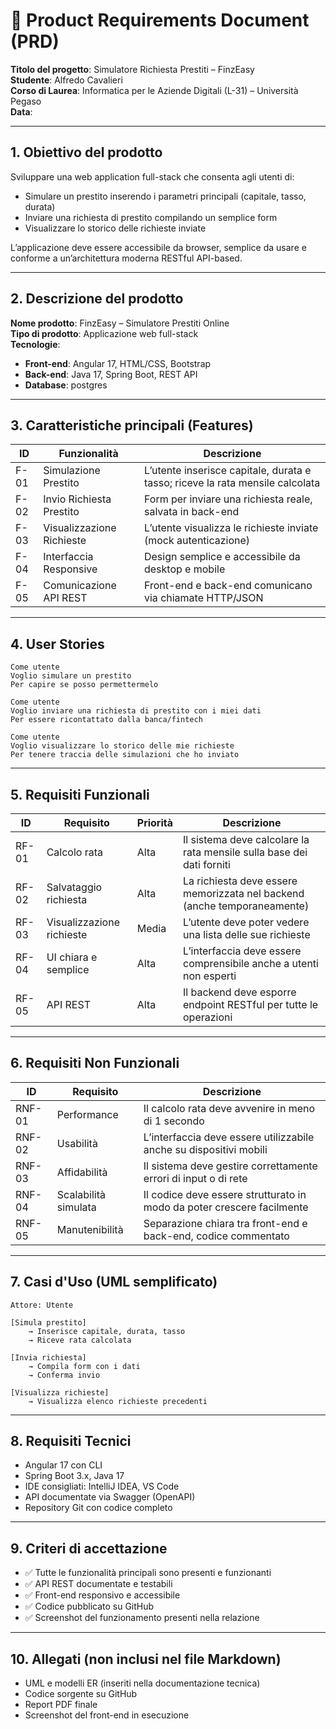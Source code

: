 # 📘 Product Requirements Document (PRD)

**Titolo del progetto**: Simulatore Richiesta Prestiti – FinzEasy  
**Studente**: Alfredo Cavalieri  
**Corso di Laurea**: Informatica per le Aziende Digitali (L-31) – Università Pegaso  
**Data**: <!-- Inserisci la data -->

---

## 1. Obiettivo del prodotto

Sviluppare una web application full-stack che consenta agli utenti di:

- Simulare un prestito inserendo i parametri principali (capitale, tasso, durata)
- Inviare una richiesta di prestito compilando un semplice form
- Visualizzare lo storico delle richieste inviate

L’applicazione deve essere accessibile da browser, semplice da usare e conforme a un’architettura moderna RESTful API-based.

---

## 2. Descrizione del prodotto

**Nome prodotto**: FinzEasy – Simulatore Prestiti Online  
**Tipo di prodotto**: Applicazione web full-stack  
**Tecnologie**:

- **Front-end**: Angular 17, HTML/CSS, Bootstrap
- **Back-end**: Java 17, Spring Boot, REST API
- **Database**: postgres

---

## 3. Caratteristiche principali (Features)

| ID   | Funzionalità              | Descrizione                                                                   |
| ---- | ------------------------- | ----------------------------------------------------------------------------- |
| F-01 | Simulazione Prestito      | L’utente inserisce capitale, durata e tasso; riceve la rata mensile calcolata |
| F-02 | Invio Richiesta Prestito  | Form per inviare una richiesta reale, salvata in back-end                     |
| F-03 | Visualizzazione Richieste | L’utente visualizza le richieste inviate (mock autenticazione)                |
| F-04 | Interfaccia Responsive    | Design semplice e accessibile da desktop e mobile                             |
| F-05 | Comunicazione API REST    | Front-end e back-end comunicano via chiamate HTTP/JSON                        |

---

## 4. User Stories

```text
Come utente
Voglio simulare un prestito
Per capire se posso permettermelo
```

```text
Come utente
Voglio inviare una richiesta di prestito con i miei dati
Per essere ricontattato dalla banca/fintech
```

```text
Come utente
Voglio visualizzare lo storico delle mie richieste
Per tenere traccia delle simulazioni che ho inviato
```

---

## 5. Requisiti Funzionali

| ID    | Requisito                 | Priorità | Descrizione                                                              |
| ----- | ------------------------- | -------- | ------------------------------------------------------------------------ |
| RF-01 | Calcolo rata              | Alta     | Il sistema deve calcolare la rata mensile sulla base dei dati forniti    |
| RF-02 | Salvataggio richiesta     | Alta     | La richiesta deve essere memorizzata nel backend (anche temporaneamente) |
| RF-03 | Visualizzazione richieste | Media    | L’utente deve poter vedere una lista delle sue richieste                 |
| RF-04 | UI chiara e semplice      | Alta     | L’interfaccia deve essere comprensibile anche a utenti non esperti       |
| RF-05 | API REST                  | Alta     | Il backend deve esporre endpoint RESTful per tutte le operazioni         |

---

## 6. Requisiti Non Funzionali

| ID     | Requisito            | Descrizione                                                            |
| ------ | -------------------- | ---------------------------------------------------------------------- |
| RNF-01 | Performance          | Il calcolo rata deve avvenire in meno di 1 secondo                     |
| RNF-02 | Usabilità            | L’interfaccia deve essere utilizzabile anche su dispositivi mobili     |
| RNF-03 | Affidabilità         | Il sistema deve gestire correttamente errori di input o di rete        |
| RNF-04 | Scalabilità simulata | Il codice deve essere strutturato in modo da poter crescere facilmente |
| RNF-05 | Manutenibilità       | Separazione chiara tra front-end e back-end, codice commentato         |

---

## 7. Casi d'Uso (UML semplificato)

```text
Attore: Utente

[Simula prestito]
    → Inserisce capitale, durata, tasso
    → Riceve rata calcolata

[Invia richiesta]
    → Compila form con i dati
    → Conferma invio

[Visualizza richieste]
    → Visualizza elenco richieste precedenti
```

---

## 8. Requisiti Tecnici

- Angular 17 con CLI
- Spring Boot 3.x, Java 17
- IDE consigliati: IntelliJ IDEA, VS Code
- API documentate via Swagger (OpenAPI)
- Repository Git con codice completo

---

## 9. Criteri di accettazione

- ✅ Tutte le funzionalità principali sono presenti e funzionanti
- ✅ API REST documentate e testabili
- ✅ Front-end responsivo e accessibile
- ✅ Codice pubblicato su GitHub
- ✅ Screenshot del funzionamento presenti nella relazione

---

## 10. Allegati (non inclusi nel file Markdown)

- UML e modelli ER (inseriti nella documentazione tecnica)
- Codice sorgente su GitHub
- Report PDF finale
- Screenshot del front-end in esecuzione
